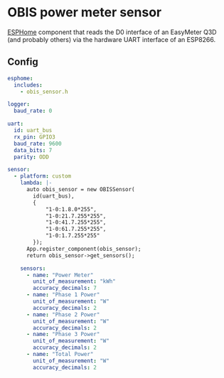# OBIS power meter sensor

[ESPHome] component that reads the D0 interface of an EasyMeter Q3D (and
probably others) via the hardware UART interface of an ESP8266.

[ESPHome]: https://esphome.io/

## Config

```yaml
esphome:
  includes:
    - obis_sensor.h

logger:
  baud_rate: 0

uart:
  id: uart_bus
  rx_pin: GPIO3
  baud_rate: 9600
  data_bits: 7
  parity: ODD

sensor:
  - platform: custom
    lambda: |-
      auto obis_sensor = new OBISSensor(
        id(uart_bus),
        {
            "1-0:1.8.0*255",
            "1-0:21.7.255*255",
            "1-0:41.7.255*255",
            "1-0:61.7.255*255",
            "1-0:1.7.255*255"
        });
      App.register_component(obis_sensor);
      return obis_sensor->get_sensors();

    sensors:
      - name: "Power Meter"
        unit_of_measurement: "kWh"
        accuracy_decimals: 7
      - name: "Phase 1 Power"
        unit_of_measurement: "W"
        accuracy_decimals: 2
      - name: "Phase 2 Power"
        unit_of_measurement: "W"
        accuracy_decimals: 2
      - name: "Phase 3 Power"
        unit_of_measurement: "W"
        accuracy_decimals: 2
      - name: "Total Power"
        unit_of_measurement: "W"
        accuracy_decimals: 2
```

